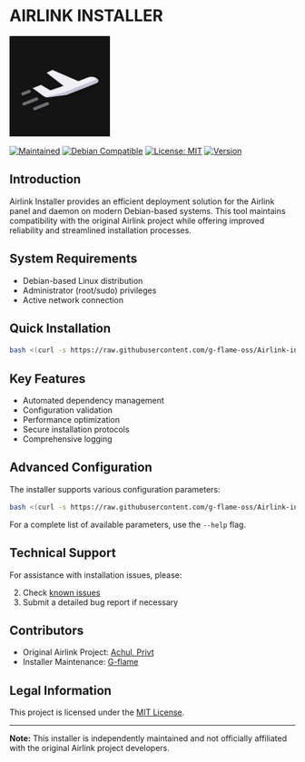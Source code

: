 # AIRLINK INSTALLER

![Airlink Installer](banner.png)

[![Maintained](https://img.shields.io/badge/Maintained-yes-green.svg)](https://github.com/g-flame-oss/Airlink-installer)
[![Debian Compatible](https://img.shields.io/badge/Debian-Compatible-blue)](https://github.com/g-flame-oss/Airlink-installer)
[![License: MIT](https://img.shields.io/badge/License-MIT-yellow.svg)](LICENSE)
[![Version](https://img.shields.io/github/v/release/g-flame-oss/Airlink-installer?include_prereleases)](https://github.com/g-flame-oss/Airlink-installer/releases)

## Introduction

Airlink Installer provides an efficient deployment solution for the Airlink panel and daemon on modern Debian-based systems. This tool maintains compatibility with the original Airlink project while offering improved reliability and streamlined installation processes.

## System Requirements

- Debian-based Linux distribution
- Administrator (root/sudo) privileges
- Active network connection

## Quick Installation

```bash
bash <(curl -s https://raw.githubusercontent.com/g-flame-oss/Airlink-installer/refs/heads/main/installer.sh)
```

## Key Features

- Automated dependency management
- Configuration validation
- Performance optimization
- Secure installation protocols
- Comprehensive logging

## Advanced Configuration

The installer supports various configuration parameters:

```bash
bash <(curl -s https://raw.githubusercontent.com/g-flame-oss/Airlink-installer/refs/heads/main/installer.sh) --port 8080 --db-name airlink_db
```

For a complete list of available parameters, use the `--help` flag.

## Technical Support

For assistance with installation issues, please:

2. Check [known issues](https://github.com/g-flame-oss/Airlink-installer/issues)
3. Submit a detailed bug report if necessary

## Contributors

- Original Airlink Project: [Achul, Privt](https://github.com/airlinklabs)
- Installer Maintenance: [G-flame](https://github.com/g-flame)

## Legal Information

This project is licensed under the [MIT License](LICENSE).

---

**Note:** This installer is independently maintained and not officially affiliated with the original Airlink project developers.